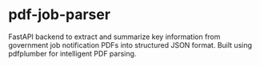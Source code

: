 # pdf-job-parser

FastAPI backend to extract and summarize key information from government job notification PDFs into structured JSON format. Built using pdfplumber for intelligent PDF parsing.
